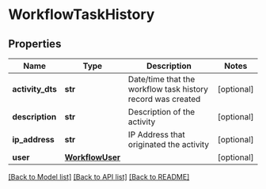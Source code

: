 # WorkflowTaskHistory

## Properties
Name | Type | Description | Notes
------------ | ------------- | ------------- | -------------
**activity_dts** | **str** | Date/time that the workflow task history record was created | [optional] 
**description** | **str** | Description of the activity | [optional] 
**ip_address** | **str** | IP Address that originated the activity | [optional] 
**user** | [**WorkflowUser**](WorkflowUser.md) |  | [optional] 

[[Back to Model list]](../README.md#documentation-for-models) [[Back to API list]](../README.md#documentation-for-api-endpoints) [[Back to README]](../README.md)


